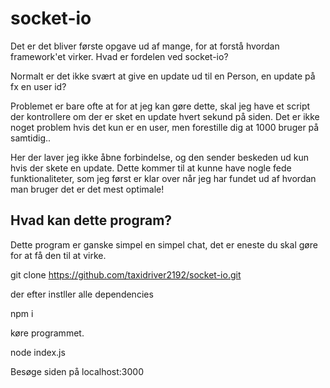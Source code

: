 # socket-io

Det er det bliver første opgave ud af mange, for at forstå hvordan framework'et virker.
Hvad er fordelen ved socket-io?

Normalt er det ikke svært at give en update ud til en Person, en update på fx en user id?

Problemet er bare ofte at for at jeg kan gøre dette, skal jeg have et script der kontrollere om der er sket en update hvert sekund på siden.
Det er ikke noget problem hvis det kun er en user, men forestille dig at 1000 bruger på samtidig..

Her der laver jeg ikke åbne forbindelse, og den sender beskeden ud kun hvis der skete en update. 
Dette kommer til at kunne have nogle fede funktionaliteter, som jeg først er klar over når jeg har fundet ud af hvordan man bruger det er det mest optimale!

## Hvad kan dette program?

Dette program er ganske simpel en simpel chat, det er eneste du skal gøre for at få den til at virke.

git clone https://github.com/taxidriver2192/socket-io.git

der efter instller alle dependencies

npm i

køre programmet.

node index.js

Besøge siden på localhost:3000
